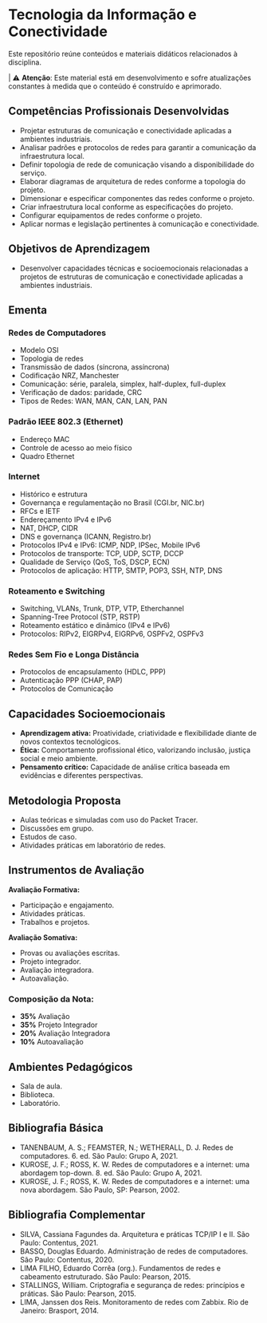 # Tecnologia da Informação e Conectividade

Este repositório reúne conteúdos e materiais didáticos relacionados à disciplina.

| ⚠️ **Atenção**: Este material está em desenvolvimento e sofre atualizações constantes à medida que o conteúdo é construído e aprimorado.


## Competências Profissionais Desenvolvidas

- Projetar estruturas de comunicação e conectividade aplicadas a ambientes industriais.
- Analisar padrões e protocolos de redes para garantir a comunicação da infraestrutura local.
- Definir topologia de rede de comunicação visando a disponibilidade do serviço.
- Elaborar diagramas de arquitetura de redes conforme a topologia do projeto.
- Dimensionar e especificar componentes das redes conforme o projeto.
- Criar infraestrutura local conforme as especificações do projeto.
- Configurar equipamentos de redes conforme o projeto.
- Aplicar normas e legislação pertinentes à comunicação e conectividade.


## Objetivos de Aprendizagem

- Desenvolver capacidades técnicas e socioemocionais relacionadas a projetos de estruturas de comunicação e conectividade aplicadas a ambientes industriais.


## Ementa

### Redes de Computadores
- Modelo OSI
- Topologia de redes
- Transmissão de dados (síncrona, assíncrona)
- Codificação NRZ, Manchester
- Comunicação: série, paralela, simplex, half-duplex, full-duplex
- Verificação de dados: paridade, CRC
- Tipos de Redes: WAN, MAN, CAN, LAN, PAN

### Padrão IEEE 802.3 (Ethernet)
- Endereço MAC
- Controle de acesso ao meio físico
- Quadro Ethernet

### Internet
- Histórico e estrutura
- Governança e regulamentação no Brasil (CGI.br, NIC.br)
- RFCs e IETF
- Endereçamento IPv4 e IPv6
- NAT, DHCP, CIDR
- DNS e governança (ICANN, Registro.br)
- Protocolos IPv4 e IPv6: ICMP, NDP, IPSec, Mobile IPv6
- Protocolos de transporte: TCP, UDP, SCTP, DCCP
- Qualidade de Serviço (QoS, ToS, DSCP, ECN)
- Protocolos de aplicação: HTTP, SMTP, POP3, SSH, NTP, DNS

### Roteamento e Switching
- Switching, VLANs, Trunk, DTP, VTP, Etherchannel
- Spanning-Tree Protocol (STP, RSTP)
- Roteamento estático e dinâmico (IPv4 e IPv6)
- Protocolos: RIPv2, EIGRPv4, EIGRPv6, OSPFv2, OSPFv3

### Redes Sem Fio e Longa Distância
- Protocolos de encapsulamento (HDLC, PPP)
- Autenticação PPP (CHAP, PAP)
- Protocolos de Comunicação


## Capacidades Socioemocionais

- **Aprendizagem ativa:** Proatividade, criatividade e flexibilidade diante de novos contextos tecnológicos.
- **Ética:** Comportamento profissional ético, valorizando inclusão, justiça social e meio ambiente.
- **Pensamento crítico:** Capacidade de análise crítica baseada em evidências e diferentes perspectivas.


## Metodologia Proposta

- Aulas teóricas e simuladas com uso do Packet Tracer.
- Discussões em grupo.
- Estudos de caso.
- Atividades práticas em laboratório de redes.


## Instrumentos de Avaliação

**Avaliação Formativa:**
- Participação e engajamento.
- Atividades práticas.
- Trabalhos e projetos.

**Avaliação Somativa:**
- Provas ou avaliações escritas.
- Projeto integrador.
- Avaliação integradora.
- Autoavaliação.

### Composição da Nota:
- **35%** Avaliação  
- **35%** Projeto Integrador  
- **20%** Avaliação Integradora  
- **10%** Autoavaliação  

## Ambientes Pedagógicos

- Sala de aula.  
- Biblioteca.  
- Laboratório.  


## Bibliografia Básica

- TANENBAUM, A. S.; FEAMSTER, N.; WETHERALL, D. J. Redes de computadores. 6. ed. São Paulo: Grupo A, 2021.
- KUROSE, J. F.; ROSS, K. W. Redes de computadores e a internet: uma abordagem top-down. 8. ed. São Paulo: Grupo A, 2021.
- KUROSE, J. F.; ROSS, K. W. Redes de computadores e a internet: uma nova abordagem. São Paulo, SP: Pearson, 2002.


## Bibliografia Complementar

- SILVA, Cassiana Fagundes da. Arquitetura e práticas TCP/IP I e II. São Paulo: Contentus, 2021.
- BASSO, Douglas Eduardo. Administração de redes de computadores. São Paulo: Contentus, 2020.
- LIMA FILHO, Eduardo Corrêa (org.). Fundamentos de redes e cabeamento estruturado. São Paulo: Pearson, 2015.
- STALLINGS, William. Criptografia e segurança de redes: princípios e práticas. São Paulo: Pearson, 2015.
- LIMA, Janssen dos Reis. Monitoramento de redes com Zabbix. Rio de Janeiro: Brasport, 2014.
